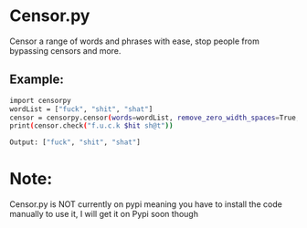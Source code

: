 
# Censor.py
Censor a range of words and phrases with ease, stop people from bypassing censors and more.


## Example:

```bash
import censorpy
wordList = ["fuck", "shit", "shat"]
censor = censorpy.censor(words=wordList, remove_zero_width_spaces=True, remove_symbols=True)
print(censor.check("f.u.c.k $hit sh@t"))
```

```bash
Output: ["fuck", "shit", "shat"]
```

# Note:
Censor.py is NOT currently on pypi meaning you have to install the code manually to use it, I will get it on Pypi soon though
